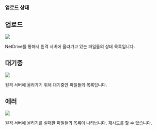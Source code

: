 ### 업로드 상태

## 업로드

<img class="markdown" src="https://doc.bdrive.com/images/uploading_1.jpg">

NetDrive를 통해서 원격 서버에 올라가고 있는 파일들의 상태 목록입니다.

## 대기중

<img class="markdown" src="https://doc.bdrive.com/images/uploading_2.jpg">

원격 서버에 올라가기 위해 대기중인 파일들의 목록입니다.

## 에러

<img class="markdown" src="https://doc.bdrive.com/images/uploading_3.jpg">

원격 서버에 올리기를 실패한 파일들의 목록이 나타납니다.
재시도를 할 수 있습니다.
